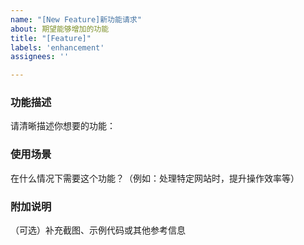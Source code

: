 ```yaml
---
name: "[New Feature]新功能请求"
about: 期望能够增加的功能
title: "[Feature]"
labels: 'enhancement'
assignees: ''

---
```


### 功能描述

请清晰描述你想要的功能：

### 使用场景

在什么情况下需要这个功能？（例如：处理特定网站时，提升操作效率等）

### 附加说明

（可选）补充截图、示例代码或其他参考信息
